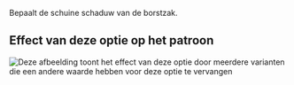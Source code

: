 Bepaalt de schuine schaduw van de borstzak.

## Effect van deze optie op het patroon

![Deze afbeelding toont het effect van deze optie door meerdere varianten die een andere waarde hebben voor deze optie te vervangen](carlita_chestpocketangle_sample.svg "Effect van deze optie op het patroon")
